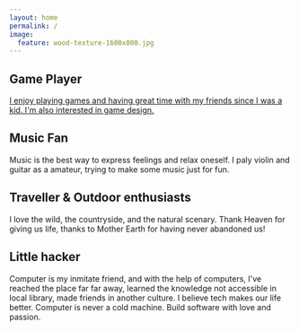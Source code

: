 ```yaml
---
layout: home
permalink: /
image:
  feature: wood-texture-1600x800.jpg
---
```


<div class="tiles">

<div class="tile">
  <h2 class="post-title">Game Player</h2>
  <p class="post-excerpt"><a class="post-title" href="/games">I enjoy playing games and having great time with my friends since I was a kid. I'm also interested in game design.</a></p>
</div><!-- /.tile -->

<div class="tile">
  <h2 class="post-title">Music Fan</h2>
  <p class="post-excerpt">Music is the best way to express feelings and relax oneself. I paly violin and guitar as a amateur, trying to make some music just for fun.</p>
</div><!-- /.tile -->

<div class="tile">
  <h2 class="post-title">Traveller & Outdoor enthusiasts</h2>
  <p class="post-excerpt">I love the wild, the countryside, and the natural scenary. Thank Heaven for giving us life, thanks to Mother Earth for having never abandoned us!</p>
</div><!-- /.tile -->

<div class="tile">
  <h2 class="post-title">Little hacker</h2>
  <p class="post-excerpt">Computer is my inmitate friend, and with the help of computers, I've reached the place far far away, learned the knowledge not accessible in local library, made friends in another culture. I believe tech makes our life better. Computer is never a cold machine. Build software with love and passion. </p>
</div><!-- /.tile -->

</div><!-- /.tiles -->

